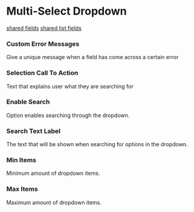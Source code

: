 # Multi-Select Dropdown
[shared fields](/shared-inspector-components.md ':include')
[shared list fields](/shared-component-lists.md ':include')
### Custom Error Messages
Give a unique message when a field has come across a certain error

### Selection Call To Action
Text that explains user what they are searching for

### Enable Search
Option enables searching through the dropdown.

### Search Text Label
The text that will be shown when searching for options in the dropdown.

### Min Items
Minimum amount of dropdown items.
### Max Items
Maximum amount of dropdown items.